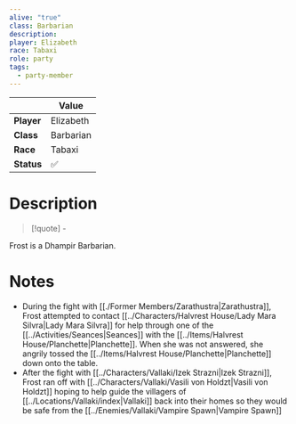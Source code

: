 ```yaml
---
alive: "true"
class: Barbarian
description: 
player: Elizabeth
race: Tabaxi
role: party
tags:
  - party-member
---
```


|     | Value           |
| ------ | --------------- |
| **Player** | Elizabeth |
| **Class**  | Barbarian  |
| **Race**   | Tabaxi   |
| **Status** | ✅ | 

# Description

> [!quote] \-

Frost is a Dhampir Barbarian.
# Notes
- During the fight with [[./Former Members/Zarathustra|Zarathustra]], Frost attempted to contact [[../Characters/Halvrest House/Lady Mara Silvra|Lady Mara Silvra]] for help through one of the [[../Activities/Seances|Seances]] with the [[../Items/Halvrest House/Planchette|Planchette]]. When she was not answered, she angrily tossed the [[../Items/Halvrest House/Planchette|Planchette]] down onto the table.
- After the fight with [[../Characters/Vallaki/Izek Strazni|Izek Strazni]], Frost ran off with [[../Characters/Vallaki/Vasili von Holdzt|Vasili von Holdzt]] hoping to help guide the villagers of [[../Locations/Vallaki/index|Vallaki]] back into their homes so they would be safe from the [[../Enemies/Vallaki/Vampire Spawn|Vampire Spawn]]
